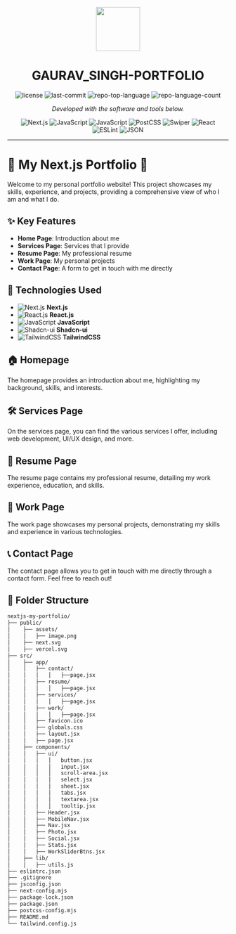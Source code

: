 <p align="center">
  <img src="https://img.icons8.com/external-tal-revivo-regular-tal-revivo/96/external-readme-is-a-easy-to-build-a-developer-hub-that-adapts-to-the-user-logo-regular-tal-revivo.png" width="100" />
</p>
<p align="center">
    <h1 align="center">GAURAV_SINGH-PORTFOLIO</h1>
</p>
<p align="center">
	<img src="https://img.shields.io/github/license/gmahur7/nextjs-my-portfolio?style=flat&color=0080ff" alt="license">
	<img src="https://img.shields.io/github/last-commit/gmahur7/nextjs-my-portfolio?style=flat&logo=git&logoColor=white&color=0080ff" alt="last-commit">
	<img src="https://img.shields.io/github/languages/top/gmahur7/nextjs-my-portfolio?style=flat&color=0080ff" alt="repo-top-language">
	<img src="https://img.shields.io/github/languages/count/gmahur7/nextjs-my-portfolio?style=flat&color=0080ff" alt="repo-language-count">
<p>
<p align="center">
		<em>Developed with the software and tools below.</em>
</p>
<p align="center">
  <img src="https://img.shields.io/badge/Next.js-000000.svg?style=flat&logo=next.js&logoColor=white" alt="Next.js">
	<img src="https://img.shields.io/badge/JavaScript-F7DF1E.svg?style=flat&logo=JavaScript&logoColor=black" alt="JavaScript">
	<img src="https://img.shields.io/badge/JavaScript-F7DF1E.svg?style=flat&logo=JavaScript&logoColor=black" alt="JavaScript">
	<img src="https://img.shields.io/badge/PostCSS-DD3A0A.svg?style=flat&logo=PostCSS&logoColor=white" alt="PostCSS">
	<img src="https://img.shields.io/badge/Swiper-6332F6.svg?style=flat&logo=Swiper&logoColor=white" alt="Swiper">
	<img src="https://img.shields.io/badge/React-61DAFB.svg?style=flat&logo=React&logoColor=black" alt="React">
	<img src="https://img.shields.io/badge/ESLint-4B32C3.svg?style=flat&logo=ESLint&logoColor=white" alt="ESLint">
	<img src="https://img.shields.io/badge/JSON-000000.svg?style=flat&logo=JSON&logoColor=white" alt="JSON">
</p>
<hr>

# 🌟 My Next.js Portfolio 🌟

Welcome to my personal portfolio website! This project showcases my skills, experience, and projects, providing a comprehensive view of who I am and what I do.

## ✨ Key Features

- **Home Page**: Introduction about me
- **Services Page**: Services that I provide
- **Resume Page**: My professional resume
- **Work Page**: My personal projects
- **Contact Page**: A form to get in touch with me directly

## 🚀 Technologies Used

- ![Next.js](https://img.shields.io/badge/-Next.js-000000?style=flat&logo=nextdotjs&logoColor=white) **Next.js**
- ![React.js](https://img.shields.io/badge/-React.js-61DAFB?style=flat&logo=react&logoColor=white) **React.js**
- ![JavaScript](https://img.shields.io/badge/-JavaScript-F7DF1E?style=flat&logo=javascript&logoColor=white) **JavaScript**
- ![Shadcn-ui](https://img.shields.io/badge/-Shadcn--ui-2A2A2A?style=flat&logoColor=white) **Shadcn-ui**
- ![TailwindCSS](https://img.shields.io/badge/-TailwindCSS-38B2AC?style=flat&logo=tailwind-css&logoColor=white) **TailwindCSS**

## 🏠 Homepage

The homepage provides an introduction about me, highlighting my background, skills, and interests. 

## 🛠 Services Page

On the services page, you can find the various services I offer, including web development, UI/UX design, and more.

## 📄 Resume Page

The resume page contains my professional resume, detailing my work experience, education, and skills.

## 💼 Work Page

The work page showcases my personal projects, demonstrating my skills and experience in various technologies.

## 📞 Contact Page

The contact page allows you to get in touch with me directly through a contact form. Feel free to reach out!

## 📂 Folder Structure

```bash
nextjs-my-portfolio/
├── public/
│    ├── assets/
│    │   ├── image.png
│    ├── next.svg
│    ├── vercel.svg
├── src/
│    ├── app/
│    │   ├── contact/
│    │   │   │   ├──page.jsx
│    │   ├── resume/
│    │   │   │   ├──page.jsx
│    │   ├── services/
│    │   │   │   ├──page.jsx
│    │   ├── work/
│    │   │   │   ├──page.jsx
│    │   ├── favicon.ico
│    │   ├── globals.css
│    │   ├── layout.jsx
│    │   ├── page.jsx
│    ├── components/
│    │   ├── ui/
│    │   │   │   button.jsx
│    │   │   │   input.jsx
│    │   │   │   scroll-area.jsx
│    │   │   │   select.jsx
│    │   │   │   sheet.jsx
│    │   │   │   tabs.jsx
│    │   │   │   textarea.jsx
│    │   │   │   tooltip.jsx
│    │   ├── Header.jsx
│    │   ├── MobileNav.jsx
│    │   ├── Nav.jsx
│    │   ├── Photo.jsx
│    │   ├── Social.jsx
│    │   ├── Stats.jsx
│    │   ├── WorkSliderBtns.jsx
│    ├── lib/
│    │   ├── utils.js
├── eslintrc.json
├── .gitignore
├── jsconfig.json
├── next-config.mjs
├── package-lock.json
├── package.json
├── postcss-config.mjs
├── README.md
└── tailwind.config.js
